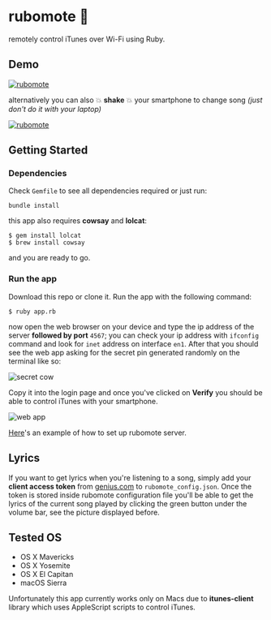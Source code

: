 # rubomote :musical_note:

remotely control iTunes over Wi-Fi using Ruby.

## Demo

[![rubomote](https://thumbs.gfycat.com/FakeDistantBorderterrier-size_restricted.gif)](https://gfycat.com/FakeDistantBorderterrier)

alternatively you can also :boom: **shake** :boom: your smartphone to change song *(just don't do it with your laptop)*

[![rubomote](https://thumbs.gfycat.com/LinearFeistyIndigowingedparrot-size_restricted.gif)](https://gfycat.com/LinearFeistyIndigowingedparrot)

## Getting Started
### Dependencies

Check `Gemfile` to see all dependencies required or just run:

```
bundle install
```

this app also requires **cowsay** and **lolcat**:

```
$ gem install lolcat
$ brew install cowsay
```

and you are ready to go.

### Run the app

Download this repo or clone it. Run the app with the following command:

```
$ ruby app.rb
```

now open the web browser on your device and type the ip address of the server **followed by port** `4567`; you can check your ip address with `ifconfig` command and look for `inet` address on interface `en1`. After that you should see the web app asking for the secret pin generated randomly on the terminal like so:

![secret cow](https://i.imgur.com/s3ANkxs.png)

Copy it into the login page and once you've clicked on **Verify** you should be able to control iTunes with your smartphone.

![web app](https://i.imgur.com/jIcT0aY.png)

[Here](https://asciinema.org/a/120635)'s an example of how to set up rubomote server.

## Lyrics

If you want to get lyrics when you're listening to a song, simply add your **client access token** from [genius.com](https://genius.com/api-clients) to `rubomote_config.json`. Once the token is stored inside rubomote configuration file you'll be able to get the lyrics of the current song played by clicking the green button under the volume bar, see the picture displayed before.

## Tested OS

* OS X Mavericks
* OS X Yosemite
* OS X El Capitan
* macOS Sierra

Unfortunately this app currently works only on Macs due to **itunes-client** library which uses AppleScript scripts to control iTunes.
